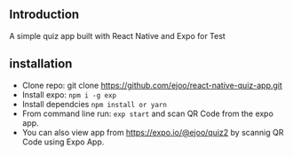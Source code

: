 ## Introduction

A simple quiz app built with React Native and Expo for Test

## installation
- Clone repo: git clone https://github.com/ejoo/react-native-quiz-app.git
- Install expo: `npm i -g exp`
- Install dependcies `npm install or yarn`
- From command line run: `exp start` and scan QR Code from the expo app.
- You can also view app from https://expo.io/@ejoo/quiz2 by scannig QR Code using Expo App.